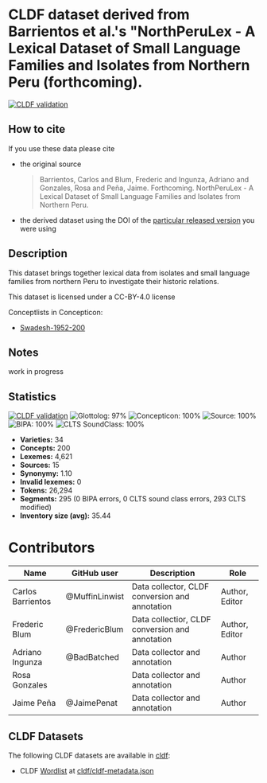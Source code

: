 # CLDF dataset derived from Barrientos et al.'s "NorthPeruLex - A Lexical Dataset of Small Language Families and Isolates from Northern Peru (forthcoming).

[![CLDF validation](https://github.com/lexibank/northernperu/workflows/CLDF-validation/badge.svg)](https://github.com/lexibank/northernperu/actions?query=workflow%3ACLDF-validation)

## How to cite

If you use these data please cite
- the original source
  > Barrientos, Carlos and Blum, Frederic and Ingunza, Adriano and Gonzales, Rosa and Peña, Jaime. Forthcoming. NorthPeruLex - A Lexical Dataset of Small Language Families and Isolates from Northern Peru.
- the derived dataset using the DOI of the [particular released version](../../releases/) you were using

## Description


This dataset brings together lexical data from isolates and small language families from northern Peru to investigate their historic relations.

This dataset is licensed under a CC-BY-4.0 license


Conceptlists in Concepticon:
- [Swadesh-1952-200](https://concepticon.clld.org/contributions/Swadesh-1952-200)
## Notes

work in progress


## Statistics


[![CLDF validation](https://github.com/lexibank/northernperu/workflows/CLDF-validation/badge.svg)](https://github.com/lexibank/northernperu/actions?query=workflow%3ACLDF-validation)
![Glottolog: 97%](https://img.shields.io/badge/Glottolog-97%25-green.svg "Glottolog: 97%")
![Concepticon: 100%](https://img.shields.io/badge/Concepticon-100%25-brightgreen.svg "Concepticon: 100%")
![Source: 100%](https://img.shields.io/badge/Source-100%25-brightgreen.svg "Source: 100%")
![BIPA: 100%](https://img.shields.io/badge/BIPA-100%25-brightgreen.svg "BIPA: 100%")
![CLTS SoundClass: 100%](https://img.shields.io/badge/CLTS%20SoundClass-100%25-brightgreen.svg "CLTS SoundClass: 100%")

- **Varieties:** 34
- **Concepts:** 200
- **Lexemes:** 4,621
- **Sources:** 15
- **Synonymy:** 1.10
- **Invalid lexemes:** 0
- **Tokens:** 26,294
- **Segments:** 295 (0 BIPA errors, 0 CLTS sound class errors, 293 CLTS modified)
- **Inventory size (avg):** 35.44

# Contributors

Name | GitHub user    | Description                                     | Role |
--- |----------------|-------------------------------------------------| --- |
Carlos Barrientos | @MuffinLinwist | Data collector, CLDF conversion and annotation  | Author, Editor
Frederic Blum | @FredericBlum  | Data collectior, CLDF conversion and annotation | Author, Editor
Adriano Ingunza | @BadBatched    | Data collector and annotation                   | Author
Rosa Gonzales |                | Data collector and annotation                   | Author
Jaime Peña | @JaimePenat    | Data collector and annotation                   | Author




## CLDF Datasets

The following CLDF datasets are available in [cldf](cldf):

- CLDF [Wordlist](https://github.com/cldf/cldf/tree/master/modules/Wordlist) at [cldf/cldf-metadata.json](cldf/cldf-metadata.json)